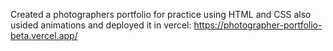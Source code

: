 Created a photographers portfolio for practice using HTML and CSS also usided animations and deployed it in vercel: https://photographer-portfolio-beta.vercel.app/
